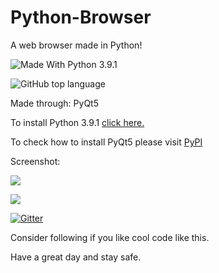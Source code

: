 # Python-Browser
A web browser made in Python!

<img src="https://img.shields.io/badge/Made%20With%20-Python%203.9.1-blue.svg" alt="Made With Python 3.9.1">

![GitHub top language](https://img.shields.io/github/languages/top/tech35/Python-Browser-Version-2)

Made through: PyQt5

To install Python 3.9.1 [click here.](https://www.python.org/downloads/)

To check how to install PyQt5 please visit [PyPI](https://pypi.org/)

Screenshot:

![ ](https://github.com/tech35/Python-Browser-Version-2/blob/main/screenshot-browser-tabbed.jpg?raw=true)

<a href = "https://reddit.com/user/tech35/"><img src="https://img.shields.io/badge/Reddit-FF4500?style=for-the-badge&logo=reddit&logoColor=white"></a>

[![Gitter](https://badges.gitter.im/tech35/community.svg)](https://gitter.im/tech35/community?utm_source=badge&utm_medium=badge&utm_campaign=pr-badge)

Consider following if you like cool code like this.


Have a great day and stay safe.
